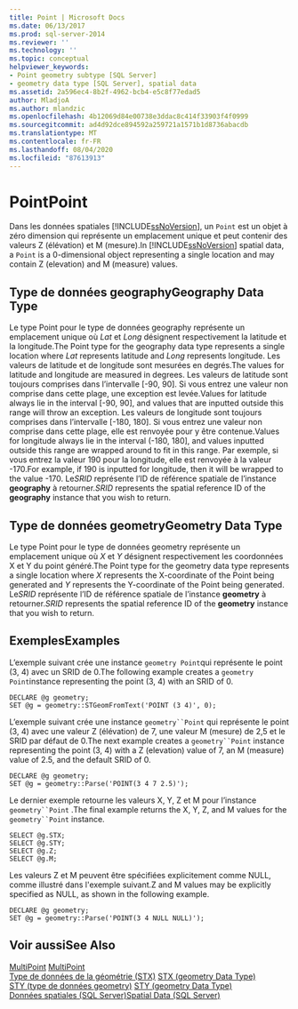 ```yaml
---
title: Point | Microsoft Docs
ms.date: 06/13/2017
ms.prod: sql-server-2014
ms.reviewer: ''
ms.technology: ''
ms.topic: conceptual
helpviewer_keywords:
- Point geometry subtype [SQL Server]
- geometry data type [SQL Server], spatial data
ms.assetid: 2a596ec4-8b2f-4962-bcb4-e5c8f77edad5
author: MladjoA
ms.author: mlandzic
ms.openlocfilehash: 4b12069d84e00738e3ddac8c414f33903f4f0999
ms.sourcegitcommit: ad4d92dce894592a259721a1571b1d8736abacdb
ms.translationtype: MT
ms.contentlocale: fr-FR
ms.lasthandoff: 08/04/2020
ms.locfileid: "87613913"
---
```

# <a name="point"></a><span data-ttu-id="4839c-102">Point</span><span class="sxs-lookup"><span data-stu-id="4839c-102">Point</span></span>
  <span data-ttu-id="4839c-103">Dans les données spatiales [!INCLUDE[ssNoVersion](../../includes/ssnoversion-md.md)], un `Point` est un objet à zéro dimension qui représente un emplacement unique et peut contenir des valeurs Z (élévation) et M (mesure).</span><span class="sxs-lookup"><span data-stu-id="4839c-103">In [!INCLUDE[ssNoVersion](../../includes/ssnoversion-md.md)] spatial data, a `Point` is a 0-dimensional object representing a single location and may contain Z (elevation) and M (measure) values.</span></span>  
  
## <a name="geography-data-type"></a><span data-ttu-id="4839c-104">Type de données geography</span><span class="sxs-lookup"><span data-stu-id="4839c-104">Geography Data Type</span></span>  
 <span data-ttu-id="4839c-105">Le type Point pour le type de données geography représente un emplacement unique où *Lat* et *Long* désignent respectivement la latitude et la longitude.</span><span class="sxs-lookup"><span data-stu-id="4839c-105">The Point type for the geography data type represents a single location where *Lat* represents latitude and *Long* represents longitude.</span></span> <span data-ttu-id="4839c-106">Les valeurs de latitude et de longitude sont mesurées en degrés.</span><span class="sxs-lookup"><span data-stu-id="4839c-106">The values for latitude and longitude are measured in degrees.</span></span> <span data-ttu-id="4839c-107">Les valeurs de latitude sont toujours comprises dans l’intervalle [-90, 90]. Si vous entrez une valeur non comprise dans cette plage, une exception est levée.</span><span class="sxs-lookup"><span data-stu-id="4839c-107">Values for latitude always lie in the interval [-90, 90], and values that are inputted outside this range will throw an exception.</span></span> <span data-ttu-id="4839c-108">Les valeurs de longitude sont toujours comprises dans l’intervalle [-180, 180]. Si vous entrez une valeur non comprise dans cette plage, elle est renvoyée pour y être contenue.</span><span class="sxs-lookup"><span data-stu-id="4839c-108">Values for longitude always lie in the interval (-180, 180], and values inputted outside this range are wrapped around to fit in this range.</span></span> <span data-ttu-id="4839c-109">Par exemple, si vous entrez la valeur 190 pour la longitude, elle est renvoyée à la valeur -170.</span><span class="sxs-lookup"><span data-stu-id="4839c-109">For example, if 190 is inputted for longitude, then it will be wrapped to the value -170.</span></span> <span data-ttu-id="4839c-110">Le*SRID* représente l’ID de référence spatiale de l’instance **geography** à retourner.</span><span class="sxs-lookup"><span data-stu-id="4839c-110">*SRID* represents the spatial reference ID of the **geography** instance that you wish to return.</span></span>  
  
## <a name="geometry-data-type"></a><span data-ttu-id="4839c-111">Type de données geometry</span><span class="sxs-lookup"><span data-stu-id="4839c-111">Geometry Data Type</span></span>  
 <span data-ttu-id="4839c-112">Le type Point pour le type de données geometry représente un emplacement unique où *X* et *Y* désignent respectivement les coordonnées X et Y du point généré.</span><span class="sxs-lookup"><span data-stu-id="4839c-112">The Point type for the geometry data type represents a single location where *X* represents the X-coordinate of the Point being generated and *Y* represents the Y-coordinate of the Point being generated.</span></span> <span data-ttu-id="4839c-113">Le*SRID* représente l’ID de référence spatiale de l’instance **geometry** à retourner.</span><span class="sxs-lookup"><span data-stu-id="4839c-113">*SRID* represents the spatial reference ID of the **geometry** instance that you wish to return.</span></span>  
  
## <a name="examples"></a><span data-ttu-id="4839c-114">Exemples</span><span class="sxs-lookup"><span data-stu-id="4839c-114">Examples</span></span>  
 <span data-ttu-id="4839c-115">L’exemple suivant crée une instance `geometry Point`qui représente le point (3, 4) avec un SRID de 0.</span><span class="sxs-lookup"><span data-stu-id="4839c-115">The following example creates a `geometry Point`instance representing the point (3, 4) with an SRID of 0.</span></span>  
  
```  
DECLARE @g geometry;  
SET @g = geometry::STGeomFromText('POINT (3 4)', 0);  
```  
  
 <span data-ttu-id="4839c-116">L’exemple suivant crée une instance `geometry``Point` qui représente le point (3, 4) avec une valeur Z (élévation) de 7, une valeur M (mesure) de 2,5 et le SRID par défaut de 0.</span><span class="sxs-lookup"><span data-stu-id="4839c-116">The next example creates a `geometry``Point` instance representing the point (3, 4) with a Z (elevation) value of 7, an M (measure) value of 2.5, and the default SRID of 0.</span></span>  
  
```  
DECLARE @g geometry;  
SET @g = geometry::Parse('POINT(3 4 7 2.5)');  
```  
  
 <span data-ttu-id="4839c-117">Le dernier exemple retourne les valeurs X, Y, Z et M pour l’instance `geometry``Point` .</span><span class="sxs-lookup"><span data-stu-id="4839c-117">The final example returns the X, Y, Z, and M values for the `geometry``Point` instance.</span></span>  
  
```  
SELECT @g.STX;  
SELECT @g.STY;  
SELECT @g.Z;  
SELECT @g.M;  
```  
  
 <span data-ttu-id="4839c-118">Les valeurs Z et M peuvent être spécifiées explicitement comme NULL, comme illustré dans l'exemple suivant.</span><span class="sxs-lookup"><span data-stu-id="4839c-118">Z and M values may be explicitly specified as NULL, as shown in the following example.</span></span>  
  
```  
DECLARE @g geometry;  
SET @g = geometry::Parse('POINT(3 4 NULL NULL)');  
```  
  
## <a name="see-also"></a><span data-ttu-id="4839c-119">Voir aussi</span><span class="sxs-lookup"><span data-stu-id="4839c-119">See Also</span></span>  
 <span data-ttu-id="4839c-120">[MultiPoint](multipoint.md) </span><span class="sxs-lookup"><span data-stu-id="4839c-120">[MultiPoint](multipoint.md) </span></span>  
 <span data-ttu-id="4839c-121">[Type de données de la géométrie &#40;STX&#41;](/sql/t-sql/spatial-geometry/stx-geometry-data-type) </span><span class="sxs-lookup"><span data-stu-id="4839c-121">[STX &#40;geometry Data Type&#41;](/sql/t-sql/spatial-geometry/stx-geometry-data-type) </span></span>  
 <span data-ttu-id="4839c-122">[STY &#40;type de données geometry&#41;](/sql/t-sql/spatial-geometry/sty-geometry-data-type) </span><span class="sxs-lookup"><span data-stu-id="4839c-122">[STY &#40;geometry Data Type&#41;](/sql/t-sql/spatial-geometry/sty-geometry-data-type) </span></span>  
 [<span data-ttu-id="4839c-123">Données spatiales &#40;SQL Server&#41;</span><span class="sxs-lookup"><span data-stu-id="4839c-123">Spatial Data &#40;SQL Server&#41;</span></span>](spatial-data-sql-server.md)  
  
  
